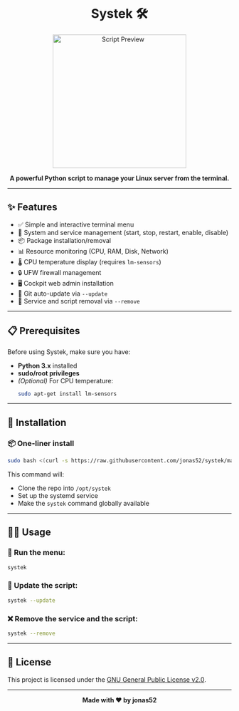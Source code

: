 <h1 align="center">Systek 🛠️</h1>

<p align="center">
  <img src="https://github.com/user-attachments/assets/723bcab7-30a6-47a6-873b-cc3ffc44d226" alt="Script Preview" width="300">
</p>

<p align="center"><strong>A powerful Python script to manage your Linux server from the terminal.</strong></p>

---

## ✨ Features

- ✅ Simple and interactive terminal menu
- 🔁 System and service management (start, stop, restart, enable, disable)
- 📦 Package installation/removal
- 📊 Resource monitoring (CPU, RAM, Disk, Network)
- 🌡️ CPU temperature display (requires `lm-sensors`)
- 🔒 UFW firewall management
- 🖥️ Cockpit web admin installation
- 🔄 Git auto-update via `--update`
- 🧹 Service and script removal via `--remove`

---

## 📋 Prerequisites

Before using Systek, make sure you have:

- **Python 3.x** installed
- **sudo/root privileges**
- *(Optional)* For CPU temperature:  
  ```bash
  sudo apt-get install lm-sensors
  ```

---

## 🚀 Installation

### 📦 One-liner install

```bash
sudo bash <(curl -s https://raw.githubusercontent.com/jonas52/systek/main/install_service.sh)
```

This command will:
- Clone the repo into `/opt/systek`
- Set up the systemd service
- Make the `systek` command globally available

---

## 🧑‍💻 Usage

### 📜 Run the menu:

```bash
systek
```

### 🔄 Update the script:

```bash
systek --update
```

### ❌ Remove the service and the script:

```bash
systek --remove
```

---

## 📝 License

This project is licensed under the [GNU General Public License v2.0](LICENSE).

---

<p align="center"><strong>Made with ❤️ by jonas52</strong></p>
